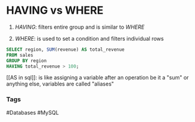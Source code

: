 # HAVING vs WHERE

1. $HAVING$: filters entire group and is similar to $WHERE$

2. $WHERE$: is used to set a condition and filters individual rows 
```sql 
SELECT region, SUM(revenue) AS total_revenue  
FROM sales 
GROUP BY region 
HAVING total_revenue > 100;
```

[[AS in sql]]: is like assigning a variable after an operation be it a "sum" or anything else, variables are called "aliases"


### Tags 
#Databases 
#MySQL 

